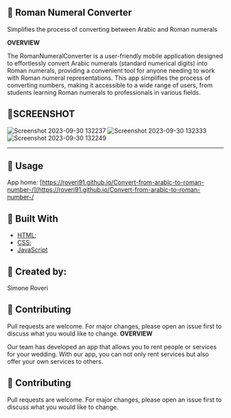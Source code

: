 🔢 Roman Numeral Converter  
---

Simplifies the process of converting between Arabic and Roman numerals

**OVERVIEW**

The RomanNumeralConverter is a user-friendly mobile application designed to effortlessly convert Arabic numerals (standard numerical digits) into Roman numerals, providing a convenient tool for anyone needing to work with Roman numeral representations. This app simplifies the process of converting numbers, making it accessible to a wide range of users, from students learning Roman numerals to professionals in various fields.

📱SCREENSHOT
---

![Screenshot 2023-09-30 132237](https://github.com/Roveri91/Convert-from-arabic-to-roman-number-/assets/105217392/70faae5b-8cd3-4e9a-b905-416c07937b06)
![Screenshot 2023-09-30 132333](https://github.com/Roveri91/Convert-from-arabic-to-roman-number-/assets/105217392/1b2e41e2-162b-4e3a-9a01-03f225bb4cda)
![Screenshot 2023-09-30 132249](https://github.com/Roveri91/Convert-from-arabic-to-roman-number-/assets/105217392/c4ebe16d-5e84-46d0-86ec-743346651cfa)

---



📕 Usage
---

App home: [https://roveri91.github.io/Convert-from-arabic-to-roman-number-/](https://roveri91.github.io/Convert-from-arabic-to-roman-number-/

🔨 Built With
---
+ [HTML](https://developer.mozilla.org/en-US/docs/Web/HTML);
+ [CSS](https://developer.mozilla.org/en-US/docs/Web/CSS);
+ [JavaScript](https://developer.mozilla.org/en-US/docs/Web/JavaScript)

🗿 Created by:
---

Simone Roveri

💅 Contributing
---

Pull requests are welcome. For major changes, please open an issue first to discuss what you would like to change.
**OVERVIEW**

Our team has developed an app that allows you to rent people or services for your wedding. 
With our app, you can not only rent services but also offer your own services to others.


💅 Contributing
---
Pull requests are welcome. For major changes, please open an issue first to discuss what you would like to change.
